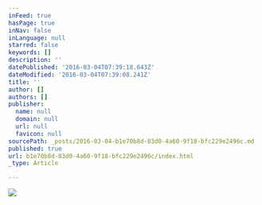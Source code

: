 ```yaml
---
inFeed: true
hasPage: true
inNav: false
inLanguage: null
starred: false
keywords: []
description: ''
datePublished: '2016-03-04T07:39:18.643Z'
dateModified: '2016-03-04T07:39:08.241Z'
title: ''
author: []
authors: []
publisher:
  name: null
  domain: null
  url: null
  favicon: null
sourcePath: _posts/2016-03-04-b1e70b8d-83d0-4a60-9f18-bfc229e2496c.md
published: true
url: b1e70b8d-83d0-4a60-9f18-bfc229e2496c/index.html
_type: Article

---
```

![](https://the-grid-user-content.s3-us-west-2.amazonaws.com/b949661c-1441-4c19-8aee-05f9fb54c20f.jpg)